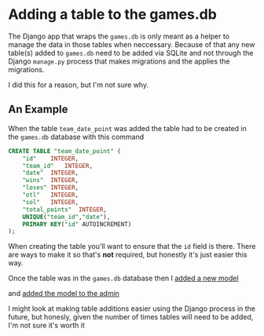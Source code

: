 # Adding a table to the games.db

The Django app that wraps the `games.db` is only meant as a helper to manage the 
data in those tables when neccessary. Because of that any new table(s) added to 
`games.db` need to be added via SQLite and not through the Django `manage.py` 
process that makes migrations and the applies the migrations. 

I did this for a reason, but I'm not sure why.

## An Example

When the table `team_date_point` was added the table had to be created in the 
`games.db` database with this command

```sql
CREATE TABLE "team_date_point" (
	"id"	INTEGER,
	"team_id"	INTEGER,
	"date"	INTEGER,
	"wins"	INTEGER,
	"loses"	INTEGER,
	"otl"	INTEGER,
	"sol"	INTEGER,
	"total_points"	INTEGER,
	UNIQUE("team_id","date"),
	PRIMARY KEY("id" AUTOINCREMENT)
);
```

When creating the table you'll want to ensure that the `id` field is there. There
are ways to make it so that's **not** required, but honestly it's just easier
this way.

Once the table was in the `games.db` database then I [added a new model](https://github.com/ryancheley/ahl/blob/0bc92782a6f24eba9d02c9ebcb844c9077fe0a48/games/models.py#L98)

and [added the model to the admin](https://github.com/ryancheley/ahl/blob/0bc92782a6f24eba9d02c9ebcb844c9077fe0a48/games/admin.py#L25)

I might look at making table additions easier using the Django process in the 
future, but honesly, given the number of times tables will need to be added,
I'm not sure it's worth it